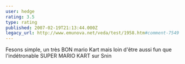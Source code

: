 ```yaml
---
user: hedge
rating: 3.5
type: rating
published: 2007-02-19T21:13:44.000Z
legacy_url: http://www.emunova.net/veda/test/1958.htm#comment-7549
---
```

Fesons simple, un très BON mario Kart mais loin d'être aussi fun que l'indétronable SUPER MARIO KART sur Snin